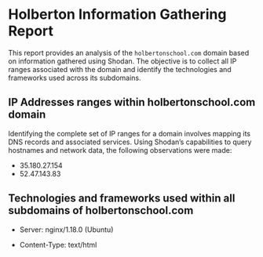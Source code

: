 # Holberton Information Gathering Report

This report provides an analysis of the `holbertonschool.com` domain based on information gathered using Shodan. The objective is to collect all IP ranges associated with the domain and identify the technologies and frameworks used across its subdomains.

## IP Addresses ranges within holbertonschool.com domain

Identifying the complete set of IP ranges for a domain involves mapping its DNS records and associated services. Using Shodan’s capabilities to query hostnames and network data, the following observations were made:

- 35.180.27.154
- 52.47.143.83

## Technologies and frameworks used within all subdomains of holbertonschool.com

- Server: nginx/1.18.0 (Ubuntu)

- Content-Type: text/html
